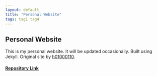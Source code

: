 ```yaml
---
layout: default
title: "Personal Website"
tags: tag1 tag4
---
```

## Personal Website


This is my personal website. It will be updated occasionally. Built using Jekyll.
Original site by [h01000110](https://github.com/h01000110 "h01000110's GitHub Profile").

#### [Repository Link](https://github.com/MJVL/mjvl.github.io "Personal Website")

